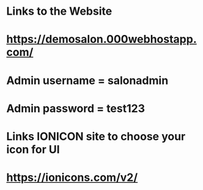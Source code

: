# Links to the Website
# https://demosalon.000webhostapp.com/
# Admin username = salonadmin
# Admin password = test123
# Links IONICON site to choose your icon for UI
# https://ionicons.com/v2/